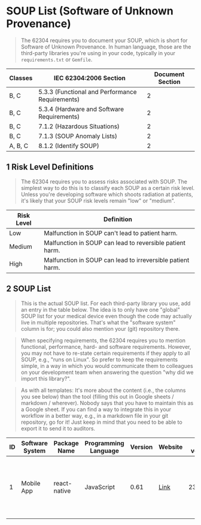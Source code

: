 <!--
Copyright (C) 2022 Radiotherapy AI Holdings Pty Ltd
Copyright (C) 2021-2022 OpenRegulatory (OpenReg GmbH)
This work is licensed under the Creative Commons Attribution 4.0 International
License. <http://creativecommons.org/licenses/by/4.0/>.

Original work by OpenRegulatory available at
<https://github.com/openregulatory/templates>
-->

# SOUP List (Software of Unknown Provenance)

> The 62304 requires you to document your SOUP, which is short for Software of Unknown Provenance. In human
> language, those are the third-party libraries you're using in your code, typically in your
> `requirements.txt` or `Gemfile`.

| Classes | IEC 62304:2006 Section                          | Document Section |
| ------- | ----------------------------------------------- | ---------------- |
| B, C    | 5.3.3 (Functional and Performance Requirements) | 2                |
| B, C    | 5.3.4 (Hardware and Software Requirements)      | 2                |
| B, C    | 7.1.2 (Hazardous Situations)                    | 2                |
| B, C    | 7.1.3 (SOUP Anomaly Lists)                      | 2                |
| A, B, C | 8.1.2 (Identify SOUP)                           | 2                |

## 1 Risk Level Definitions

> The 62304 requires you to assess risks associated with SOUP. The simplest way to do this is to classify each
> SOUP as a certain risk level. Unless you're developing software which shoots radiation at patients, it's
> likely that your SOUP risk levels remain "low" or "medium".

| Risk Level | Definition                                                 |
| ---------- | ---------------------------------------------------------- |
| Low        | Malfunction in SOUP can't lead to patient harm.            |
| Medium     | Malfunction in SOUP can lead to reversible patient harm.   |
| High       | Malfunction in SOUP can lead to irreversible patient harm. |

## 2 SOUP List

> This is the actual SOUP list. For each third-party library you use, add an entry in the table below. The
> idea is to only have one "global" SOUP list for your medical device even though the code may actually live
> in multiple repositories. That's what the "software system" column is for; you could also mention your (git)
> repository there.

> When specifying requirements, the 62304 requires you to mention functional, performance, hard- and software
> requirements. However, you may not have to re-state certain requirements if they apply to all SOUP,
> e.g., "runs on Linux". So prefer to keep the requirements simple, in a way in which you would communicate them
> to colleagues on your development team when answering the question "why did we import this library?".

> As with all templates: It's more about the content (i.e., the columns you see below) than the tool (filling
> this out in Google sheets / markdown / wherever). Nobody says that you have to maintain this as a Google
> sheet. If you can find a way to integrate this in your workflow in a better way, e.g., in a markdown file in
> your git repository, go for it! Just keep in mind that you need to be able to export it to send it to
> auditors.

| ID  | Software System | Package Name | Programming Language | Version | Website                                          | Last verified at | Risk Level | Requirements                | Verification Reasoning                                                      |
| --- | --------------- | ------------ | -------------------- | ------- | ------------------------------------------------ | ---------------- | ---------- | --------------------------- | --------------------------------------------------------------------------- |
| 1   | Mobile App      | react-native | JavaScript           | 0.61    | [Link](https://facebook.github.io/react-native/) | 23.10.2020       | Low        | \* Runs JS on Android / iOS | Commonly used, maintained by a large organisation, sufficient test coverage |
